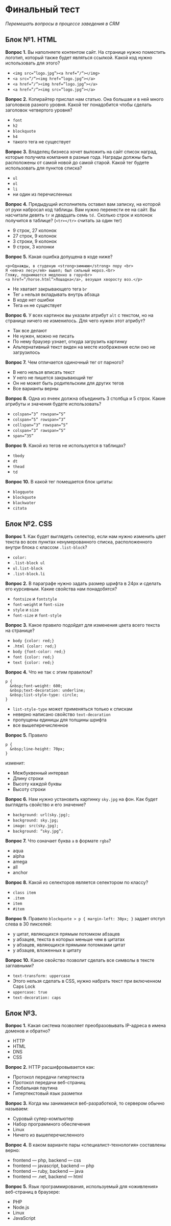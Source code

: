 ﻿# Финальный тест
*Перемешать вопросы в процессе заведения в CRM*

## Блок №1. HTML
**Вопрос 1.** 
Вы наполняете контентом сайт. На странице нужно поместить логотип, который также будет являться ссылкой. 
Какой код нужно использовать для этого? 

* `<img src=”logo.jpg”><a href=”/”></img>`
* `<a src=”/”><img href=”logo.jpg”></a>`
* `<a href=”/”><img href=”logo.jpg”></a>`
* `<a href=”/”><img src=”logo.jpg”></a>`

**Вопрос 2.**
Копирайтер прислал нам статью. Она большая и в ней много заголовков разного уровня. Какой тег понадобится чтобы сделать заголовок четвертого уровня? 

* `font`
* `h2`
* `blockquote`
* `h4`
* такого тега не существует

**Вопрос 3.**
Владелец бизнеса хочет выложить на сайт список наград, которые получила компания в разные года. Награды должны быть расположены от самой новой до самой старой. Какой тег будете использовать для пунктов списка? 

* `ul`
* `ol`
* `li`
* ни один из перечисленных

**Вопрос 4.**
Предыдущий исполнитель оставил вам записку, на которой от руки набросал код таблицы. Вам нужно перенести ее на сайт. Вы насчитали девять `tr` и двадцать семь `td.`
Сколько строк и колонок получится в таблице? (`<tr></tr>` считать за один тег)

* 9 строк, 27 колонок
* 27 строк, 9 колонок
* 3 строки, 9 колонок
* 9 строк, 3 колонки

**Вопрос 5.**
Какая ошибка допущена в коде ниже?

    <p>Однажды, в студеную <strong>зимнюю</strong> пору <br>
    Я <em>из лесу</em> вышел; был сильный мороз.<br>
    Гляжу, поднимается медленно в гору<br>
    <a href=”/horse.html”>Лошадка</a>, везущая хворосту воз.</p>

* Не хватает закрывающего тега `br`
* Тег `a` нельзя вкладывать внутрь абзаца
* В коде нет ошибки
* Тега `em` не существует  

**Вопрос 6.**
У всех картинок вы указали атрибут `alt` с текстом, но на странице ничего не изменилось. Для чего нужен этот атрибут?

* Так все делают
* Не нужен, можно не писать
* По нему браузер узнает, откуда загрузить картинку
* Альтернативный текст виден на месте изображения если оно не загрузилось

**Вопрос 7.** 
Чем отличается одиночный тег от парного?

* В него нельзя вписать текст
* У него не пишется закрывающий тег 
* Он не может быть родительским для других тегов
* Все варианты верны

**Вопрос 8.** 
Одна из ячеек должна объединить 3 столбца и 5 строк. Какие атрибуты и значения будете использовать?

* `colspan=”3” rowspan=”5”` 
* `colspan=”5” rowspan=”3”` 
* `collspan=”3” rowspan=”5”`
* `colspan=”3” rawspan=”5”`
* `span=”35”`

**Вопрос 9.** 
Какой из тегов не используется в таблицах?

* `tbody`
* `dt`
* `thead`
* `td`

**Вопрос 10.** 
В какой тег помещается блок цитаты:

* `blogquote` 
* `blockquote`
* `blackwater`
* `citata`

## Блок №2. CSS 

**Вопрос 1.** 
Как будет выглядеть селектор, если нам нужно изменить цвет текста во всех пунктах ненумерованного списка, расположенного внутри блока с классом `.list-block`?

* `color:`
* `.list-block ul`
* `ul.list-block`
* `.list-block.li`

**Вопрос 2.**
В параграфе нужно задать размер шрифта в 24px и сделать его курсивным. Какие свойства нам понадобятся?

* `fontsize` и `fontstyle`
* `font-weight` и `font-size`
* `style` и `size`
* `font-size` и `font-style`

**Вопрос 3.**
Какое правило подойдет для изменения цвета всего текста на странице?

* `body {color: red;}`
* `.html {color: red;}`
* `body {font-color: red;}`
* `font {color: red;}`
* `text {color: red;}`

**Вопрос 4.**
Что не так с этим правилом? 

    p {
      &nbsp;font-weight: 600;
      &nbsp;text-decoration: underline;
      &nbsp;list-style-type: circle;
    }


* `list-style-type` может применяться только к спискам
* неверно написано свойство `text-decoration`
* пропущены единицы для толщины шрифта
* все вышеперечисленное

**Вопрос 5.**
Правило 

    p {
      &nbsp;line-height: 70px;
    } 

изменит: 

* Межбуквенный интервал
* Длину строки 
* Высоту каждой буквы
* Высоту строки 

**Вопрос 6.** 
Нам нужно установить картинку `sky.jpg` на фон. Как будет выглядеть свойство и его значение?

* `background: url(sky.jpg);`
* `background: sky.jpg;`
* `image: src(sky.jpg);`
* `background: “sky.jpg”;`

**Вопрос 7.** 
Что означает буква `а` в формате `rgba`?

* aqua
* alpha
* amega
* all
* anchor

**Вопрос 8.** 
Какой из селекторов является селектором по классу?

* `class item`
* `.item`
* `item`
* `#item`

**Вопрос 9.**
Правило `blockquote > p { margin-left: 30px; }` задает отступ слева в 30 пикселей: 

* у цитат, являющихся прямым потомком абзацев
* у абзацев, текста в которых меньше чем в цитатах
* у абзацев, являющихся прямыми потомками цитат
* у абзацев, вложенных в цитату

**Вопрос 10.** 
Какое свойство позволит сделать все символы в тексте заглавными?

* `text-transform: uppercase`
* Этого нельзя сделать в CSS, нужно набрать текст при включенном  Caps Lock
* `uppercase: true`
* `text-decoration: caps`

## Блок №3.
**Вопрос 1.**
Какая система позволяет преобразовывать IP-адреса в имена доменов и обратно?

* HTTP
* HTML
* DNS
* CSS

**Вопрос 2.**
HTTP расшифровывается как:

* Протокол передачи гипертекста
* Протокол передачи веб-страниц
* Глобальная паутина
* Гипертекстовый язык разметки

**Вопрос 3.**
Когда мы занимаемся веб-разработкой, то сервером обычно называем: 

* Суровый супер-компьютер
* Набор программного обеспечения
* Linux
* Ничего из вышеперечисленного

**Вопрос 4.**
В каком варианте пары «специалист-технология» составлены верно:

* frontend — php, backend — css
* frontend — javascript, backend — php 
* frontend — ruby, backend — java
* frontend — .net, backend — html

**Вопрос 5.**
Язык программирования, используемый для «оживления» веб-страниц в браузере: 

* PHP
* Node.js
* Linux
* JavaScript